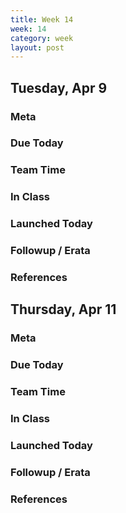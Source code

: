```yaml
---
title: Week 14 
week: 14
category: week
layout: post
---
```


## Tuesday, Apr 9

### Meta

### Due Today

### Team Time

### In Class

### Launched Today

### Followup / Erata

### References


<!-- # # # # # # # # # # # # # # # # # # # # # # # # # # # -->

## Thursday, Apr 11

### Meta

### Due Today

### Team Time

### In Class

### Launched Today

### Followup / Erata

### References


<!-- # # # # # # # # # # # # # # # # # # # # # # # # # # # -->

